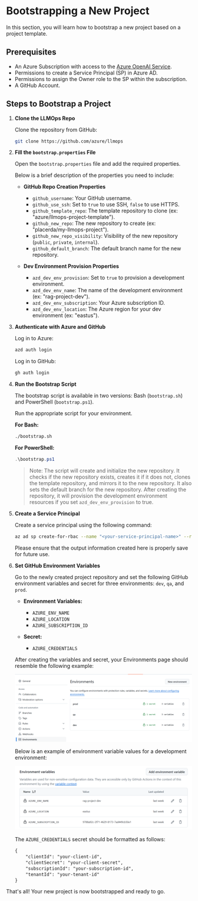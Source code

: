 # Bootstrapping a New Project

In this section, you will learn how to bootstrap a new project based on a project template.

## Prerequisites

- An Azure Subscription with access to the [Azure OpenAI Service](https://aka.ms/oai/access).
- Permissions to create a Service Principal (SP) in Azure AD.
- Permissions to assign the Owner role to the SP within the subscription.
- A GitHub Account.

## Steps to Bootstrap a Project

1. **Clone the LLMOps Repo**

   Clone the repository from GitHub:

   ```sh
   git clone https://github.com/azure/llmops
   ```

2. **Fill the `bootstrap.properties` File**

   Open the `bootstrap.properties` file and add the required properties.

   Below is a brief description of the properties you need to include:

   - **GitHub Repo Creation Properties**
     - `github_username`: Your GitHub username.
     - `github_use_ssh`: Set to `true` to use SSH, `false` to use HTTPS.
     - `github_template_repo`: The template repository to clone (ex: "azure/llmops-project-template").
     - `github_new_repo`: The new repository to create (ex: "placerda/my-llmops-project").
     - `github_new_repo_visibility`: Visibility of the new repository (`public`, `private`, `internal`).
     - `github_default_branch`: The default branch name for the new repository.

   - **Dev Environment Provision Properties**
     - `azd_dev_env_provision`: Set to `true` to provision a development environment.
     - `azd_dev_env_name`: The name of the development environment (ex: "rag-project-dev").
     - `azd_dev_env_subscription`: Your Azure subscription ID.
     - `azd_dev_env_location`: The Azure region for your dev environment (ex: "eastus").

3. **Authenticate with Azure and GitHub**

   Log in to Azure:

   ```sh
   azd auth login
   ```

   Log in to GitHub:

   ```sh
   gh auth login
   ```

4. **Run the Bootstrap Script**

   The bootstrap script is available in two versions: Bash (`bootstrap.sh`) and PowerShell (`bootstrap.ps1`). 

    Run the appropriate script for your environment.

   **For Bash:**

   ```sh
   ./bootstrap.sh
   ```

   **For PowerShell:**

   ```powershell
   .\bootstrap.ps1
   ```

   > Note: The script will create and initialize the new repository. It checks if the new repository exists, creates it if it does not, clones the template repository, and mirrors it to the new repository. It also sets the default branch for the new repository. After creating the repository, it will provision the development environment resources if you set `azd_dev_env_provision` to true.

5. **Create a Service Principal**

   Create a service principal using the following command:

   ```sh
   az ad sp create-for-rbac --name "<your-service-principal-name>" --role Owner --scopes /subscriptions/<your-subscription-id> --sdk-auth
   ```

    Please ensure that the output information created here is properly save for future use.


6. **Set GitHub Environment Variables**

   Go to the newly created project repository and set the following GitHub environment variables and secret for three environments: `dev`, `qa`, and `prod`.

   - **Environment Variables:**
     - `AZURE_ENV_NAME`
     - `AZURE_LOCATION`
     - `AZURE_SUBSCRIPTION_ID`
   
   - **Secret:**
     - `AZURE_CREDENTIALS`

   After creating the variables and secret, your Environments page should resemble the following example:
   
   ![Environments Page](../media/bootstrapping_environments.png)
   
   Below is an example of environment variable values for a development environment:
   
   ![Environment Variables](../media/bootstrapping_env_vars.png)
   
   The `AZURE_CREDENTIALS` secret should be formatted as follows:
    
    ```
    {
        "clientId": "your-client-id",
        "clientSecret": "your-client-secret",
        "subscriptionId": "your-subscription-id",
        "tenantId": "your-tenant-id"
    }
    ```

That's all! Your new project is now bootstrapped and ready to go.